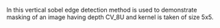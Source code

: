 In this vertical sobel edge detection method is used to demonstrate masking of an image having depth CV_8U and kernel is taken of size 5x5.
